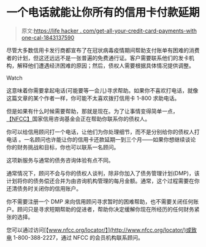 # 一个电话就能让你所有的信用卡付款延期

> 原文:[https://life hacker . com/get-all-your-credit-card-payments-with one-cal-1843137590](https://lifehacker.com/get-all-your-credit-card-payments-deferred-with-one-cal-1843137590)

尽管大多数信用卡发行商都宣布了在冠状病毒疫情期间帮助支付账单有困难的消费者的计划，但这还远远不是一张普遍的免费通行证。客户需要联系他们的发卡机构，解释他们遭遇经济困难的原因；然后，债权人需要根据具体情况提供调整。

Watch

这意味着你需要拿起电话(可能要等一会儿)寻求帮助。如果你不喜欢打电话，就像这篇文章的某个作者一样，你可能不太喜欢拨打信用卡 1-800 求助电话。

但是如果有什么时候需要帮助，那就是现在。为了让事情变得简单一点，[【NFCC】](https://www.nfcc.org/)国家信用咨询基金会正在帮助你联系你的债权人。

你可以给信用顾问打一个电话，让他们为你处理细节，而不是分别给你的债权人打电话 。一名顾问也许能让你的信用卡还款延期一到三个月——如果你想继续谈论你的财务挑战和目标，你也可以联系一名顾问。

这项新服务与通常的债务咨询体验有点不同。

通常情况下，顾问不会与你的债权人谈判，除非你加入了债务管理计划(DMP)，该计划将你的债务偿还合并为由咨询机构管理的每月金额。通常，这个过程需要在你还清债务时关闭你的信用账户。

你不需要注册一个 DMP 来向信用顾问寻求暂时的困难帮助，也不需要关闭任何账户。顾问只是寻求短期帮助的促进者，帮助你决定缓解你现在所经历的任何财务紧张的选择。

您可以通过访问[【www.nfcc.org/locator/】](http://www.nfcc.org/locator/)或致电 1-800-388-2227，通过 NFCC 的会员机构联系顾问。